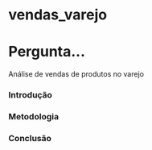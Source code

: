 # vendas_varejo

# Pergunta...

Análise de vendas de produtos no varejo

### Introdução

### Metodologia

### Conclusão
